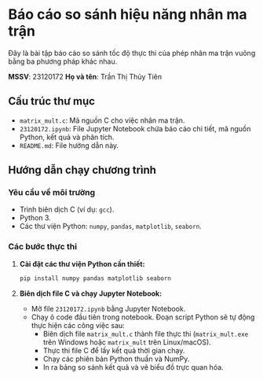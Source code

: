 # Báo cáo so sánh hiệu năng nhân ma trận

Đây là bài tập báo cáo so sánh tốc độ thực thi của phép nhân ma trận vuông bằng ba phương pháp khác nhau.

**MSSV**: 23120172
**Họ và tên**: Trần Thị Thủy Tiên

## Cấu trúc thư mục

- `matrix_mult.c`: Mã nguồn C cho việc nhân ma trận.
- `23120172.ipynb`: File Jupyter Notebook chứa báo cáo chi tiết, mã nguồn Python, kết quả và phân tích.
- `README.md`: File hướng dẫn này.

## Hướng dẫn chạy chương trình

### Yêu cầu về môi trường

- Trình biên dịch C (ví dụ: `gcc`).
- Python 3.
- Các thư viện Python: `numpy`, `pandas`, `matplotlib`, `seaborn`.

### Các bước thực thi

1.  **Cài đặt các thư viện Python cần thiết:**
    ```bash
    pip install numpy pandas matplotlib seaborn
    ```

2.  **Biên dịch file C và chạy Jupyter Notebook:**
    - Mở file `23120172.ipynb` bằng Jupyter Notebook.
    - Chạy ô code đầu tiên trong notebook. Đoạn script Python sẽ tự động thực hiện các công việc sau:
        - Biên dịch file `matrix_mult.c` thành file thực thi (`matrix_mult.exe` trên Windows hoặc `matrix_mult` trên Linux/macOS).
        - Thực thi file C để lấy kết quả thời gian chạy.
        - Chạy các phiên bản Python thuần và NumPy.
        - In ra bảng so sánh kết quả và vẽ biểu đồ trực quan hóa.